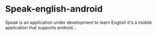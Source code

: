 # Speak-english-android
Speak is an application under development to learn English it's a mobile application that supports android...
